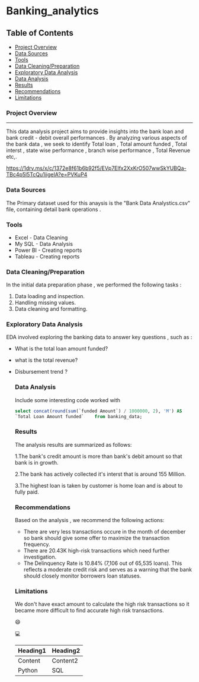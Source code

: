 # Banking_analytics

## Table of Contents

 - [Project Overview](#project-overview)
 - [Data Sources](#data-sources)
 - [Tools](#tools)
 - [Data Cleaning/Preparation](#data-cleaning/preparation)
 - [Exploratory Data Analysis](#exploratory-data-analysis)
 - [Data Analysis](#data-analysis)
 - [Results](#results)
 - [Recommendations](#recommendations)
 - [Limitations](#limitations)
   
### Project Overview
---

This data analysis project aims to provide insights into the bank loan and bank credit - debit overall performances . By analyzing various aspects of the bank data , we seek to identify  Total loan , Total amount funded , Total interst , state wise performance , branch wise performance , Total Revenue etc,.

https://1drv.ms/x/c/1372e8f61b6b92f5/EVp7Elfx2XxKrO507wwSkYUBQa-TBc4p5l5TcQu1iigeIA?e=PVKuP4


### Data Sources 
 The Primary dataset used for this anaysis is the "Bank Data Analystics.csv" file, containing detail bank operations .

 ### Tools

  - Excel - Data Cleaning 
  - My SQL - Data Analysis
  - Power BI - Creating reports
  - Tableau - Creating reports

### Data Cleaning/Preparation

In the initial data preparation phase ,  we performed the following tasks :
1. Data loading and inspection.
2. Handling missing values.
3. Data cleaning and formatting.

### Exploratory Data Analysis

EDA involved exploring the banking data to answer key questions , such as :



 - What is the total loan amount funded?
 - what is the total revenue?
 - Disbursement trend ?

   ### Data Analysis

   Include some interesting code worked with

   ```sql
   select concat(round(sum(`funded Amount`) / 1000000, 2), 'M') AS
   `Total Loan Amount funded`    from banking_data;
   ```

   ### Results

   The analysis results are summarized as follows:

   1.The bank's credit amount is more than bank's debit amount so that bank is in growth.
   
   2.The bank has actively collected it's interst that is around 155 Million.
   
   3.The highest loan is taken by customer is home loan and is about to fully paid.

   ### Recommendations

   Based on the analysis , we recommend the following actions:
   - There are very less transactions occure in the month of december so bank should give some offer to maximize the transaction frequency.
   - There are 20.43K high-risk transactions which need further investigation.
   - The Delinquency Rate is 10.84% (7,106 out of 65,535 loans). This reflects a moderate credit risk and serves as a warning that the bank should closely monitor borrowers loan statuses.
  
   ### Limitations

     We don't have exact amount to calculate the high risk transactions so it became more difficult to find accurate high risk transactions.



   😄
   
   💻

   |Heading1|Heading2|
   |--------|---------|
   |Content|Content2|
   |Python|SQL|

   

  

   

   

   
